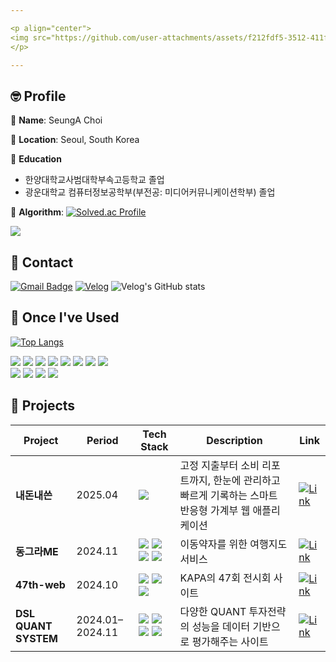 ```yaml
---

<p align="center">
<img src="https://github.com/user-attachments/assets/f212fdf5-3512-411f-9ce2-be55bbfc4ece" width="500"/>
</p>

---
```


## 🤓 Profile
🍑 **Name**: SeungA Choi


🍑 **Location**: Seoul, South Korea

🍑 **Education**
  - 한양대학교사범대학부속고등학교 졸업
  - 광운대학교 컴퓨터정보공학부(부전공: 미디어커뮤니케이션학부) 졸업

🍑 **Algorithm**: [![Solved.ac Profile](http://mazassumnida.wtf/api/mini/generate_badge?boj=wina418)](https://solved.ac/wina418)

<img src="http://mazandi.herokuapp.com/api?handle=wina418&theme=cold" />



## 📮 Contact

[![Gmail Badge](https://img.shields.io/badge/Gmail-a404.18a@gmail.com-EA4335?style=for-the-badge&logo=gmail&logoColor=white)](mailto:a404.18a@gmail.com)
[![Velog](https://img.shields.io/badge/Velog-Blog-20C997?style=for-the-badge&logo=velog&logoColor=white)](https://velog.io/@wina418)
![Velog's GitHub stats](https://velog-readme-stats.vercel.app/api?name=wina418)


## 🌈 Once I've Used



[![Top Langs](https://github-readme-stats.vercel.app/api/top-langs/?username=a40418a&layout=compact)](https://github.com/a40418a/github-readme-stats)

<p>
  <img src="https://img.shields.io/badge/React-61DAFB?style=for-the-badge&logo=react&logoColor=black"/>
  <img src="https://img.shields.io/badge/Vue-4FC08D?style=for-the-badge&logo=vue.js&logoColor=white"/>
  <img src="https://img.shields.io/badge/JavaScript-F7DF1E?style=for-the-badge&logo=javascript&logoColor=black"/>
  <img src="https://img.shields.io/badge/TypeScript-3178C6?style=for-the-badge&logo=typescript&logoColor=white"/>
  <img src="https://img.shields.io/badge/Java-007396?style=for-the-badge&logo=java&logoColor=white"/>
  <img src="https://img.shields.io/badge/Spring-6DB33F?style=for-the-badge&logo=spring&logoColor=white"/>
  <img src="https://img.shields.io/badge/MySQL-4479A1?style=for-the-badge&logo=mysql&logoColor=white"/>
  <img src="https://img.shields.io/badge/Python-3776AB?style=for-the-badge&logo=python&logoColor=white"/>
  <br/>
  <img src="https://img.shields.io/badge/Figma-F24E1E?style=for-the-badge&logo=figma&logoColor=white"/>
  <img src="https://img.shields.io/badge/Notion-000000?style=for-the-badge&logo=notion&logoColor=white"/>
  <img src="https://img.shields.io/badge/GitHub-181717?style=for-the-badge&logo=github&logoColor=white"/>
  <img src="https://img.shields.io/badge/VS%20Code-007ACC?style=for-the-badge&logo=visualstudiocode&logoColor=white"/>
</p>

## 🚀 Projects

| Project | Period | Tech Stack | Description | Link |
|------------|------|----------|---------|------|
| **내돈내쓴** | 2025.04 | <img src="https://img.shields.io/badge/Vue-4FC08D?style=flat-square&logo=vue.js&logoColor=white"/> | 고정 지출부터 소비 리포트까지, 한눈에 관리하고 빠르게 기록하는 스마트 반응형 가계부 웹 애플리케이션 | [![Link](https://img.shields.io/badge/View-Project-blue?style=flat-square&logo=github)](https://github.com/a40418a/NaeDonNaeSSeun) |
| **동그라ME** | 2024.11 | <img src="https://img.shields.io/badge/React-61DAFB?style=flat-square&logo=react&logoColor=black"/> <img src="https://img.shields.io/badge/Tailwind-06B6D4?style=flat-square&logo=tailwindcss&logoColor=white"/> <img src="https://img.shields.io/badge/Vercel-000000?style=flat-square&logo=vercel&logoColor=white"/> <img src="https://img.shields.io/badge/SpringBoot-6DB33F?style=flat-square&logo=springboot&logoColor=white"/> | 이동약자를 위한 여행지도 서비스 | [![Link](https://img.shields.io/badge/View-Project-blue?style=flat-square&logo=github)](https://github.com/a40418a/2024_DANPOONG_TEAM_14_FE) |
| **47th-web** | 2024.10 | <img src="https://img.shields.io/badge/React-61DAFB?style=flat-square&logo=react&logoColor=black"/> <img src="https://img.shields.io/badge/Tailwind-06B6D4?style=flat-square&logo=tailwindcss&logoColor=white"/> <img src="https://img.shields.io/badge/Vercel-000000?style=flat-square&logo=vercel&logoColor=white"/> | KAPA의 47회 전시회 사이트 | [![Link](https://img.shields.io/badge/View-Project-blue?style=flat-square&logo=github)](https://github.com/a40418a/47th-web) |
| **DSL QUANT SYSTEM** | 2024.01–2024.11 | <img src="https://img.shields.io/badge/React-61DAFB?style=flat-square&logo=react&logoColor=black"/> <img src="https://img.shields.io/badge/SpringBoot-6DB33F?style=flat-square&logo=springboot&logoColor=white"/> <img src="https://img.shields.io/badge/MySQL-4479A1?style=flat-square&logo=mysql&logoColor=white"/> <img src="https://img.shields.io/badge/AWS-232F3E?style=flat-square&logo=amazonaws&logoColor=white"/> | 다양한 QUANT 투자전략의 성능을 데이터 기반으로 평가해주는 사이트 | [![Link](https://img.shields.io/badge/View-Project-blue?style=flat-square&logo=github)](https://github.com/a40418a/DSL-QUANT-SYSTEM-FE) |



